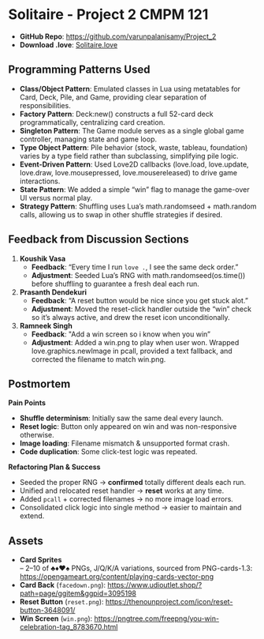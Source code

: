 # Solitaire - Project 2 CMPM 121

- **GitHub Repo**: https://github.com/varunpalanisamy/Project_2  
- **Download .love**: [Solitaire.love](sandbox:/mnt/data/Solitaire.love)  

## Programming Patterns Used
- **Class/Object Pattern**: Emulated classes in Lua using metatables for Card, Deck, Pile, and Game, providing clear separation of responsibilities.
- **Factory Pattern**: Deck:new() constructs a full 52-card deck programmatically, centralizing card creation.
- **Singleton Pattern**: The Game module serves as a single global game controller, managing state and game loop.
- **Type Object Pattern**: Pile behavior (stock, waste, tableau, foundation) varies by a type field rather than subclassing, simplifying pile logic.
- **Event-Driven Pattern**: Used Love2D callbacks (love.load, love.update, love.draw, love.mousepressed, love.mousereleased) to drive game interactions.
- **State Pattern**: We added a simple “win” flag to manage the game-over UI versus normal play.  
- **Strategy Pattern**: Shuffling uses Lua’s math.randomseed + math.random calls, allowing us to swap in other shuffle strategies if desired.

## Feedback from Discussion Sections

1. **Koushik Vasa**  
   - **Feedback**: “Every time I run `love .`, I see the same deck order.”  
   - **Adjustment**: Seeded Lua’s RNG with math.randomseed(os.time()) before shuffling to guarantee a fresh deal each run.  
2. **Prasanth Dendekuri**  
   - **Feedback**: “A reset button would be nice since you get stuck alot.”  
   - **Adjustment**: Moved the reset-click handler outside the “win” check so it’s always active, and drew the reset icon unconditionally.  
3. **Ramneek Singh**  
   - **Feedback**: "Add a win screen so i know when you win”  
   - **Adjustment**: Added a win.png to play when user won. Wrapped love.graphics.newImage in pcall, provided a text fallback, and corrected the filename to match win.png.  

## Postmortem

**Pain Points**  
- **Shuffle determinism**: Initially saw the same deal every launch.  
- **Reset logic**: Button only appeared on win and was non-responsive otherwise.  
- **Image loading**: Filename mismatch & unsupported format crash.  
- **Code duplication**: Some click-test logic was repeated.

**Refactoring Plan & Success**  
- Seeded the proper RNG → **confirmed** totally different deals each run.  
- Unified and relocated reset handler → **reset** works at any time.  
- Added `pcall` + corrected filenames → no more image load errors.  
- Consolidated click logic into single method → easier to maintain and extend.

## Assets

- **Card Sprites**  
  – 2–10 of ♣♦♥♠ PNGs, J/Q/K/A variations, sourced from PNG-cards-1.3: https://opengameart.org/content/playing-cards-vector-png  
- **Card Back** (`facedown.png`): https://www.udioutlet.shop/?path=page/ggitem&ggpid=3095198  
- **Reset Button** (`reset.png`): https://thenounproject.com/icon/reset-button-3648091/  
- **Win Screen** (`win.png`): https://pngtree.com/freepng/you-win-celebration-tag_8783670.html  